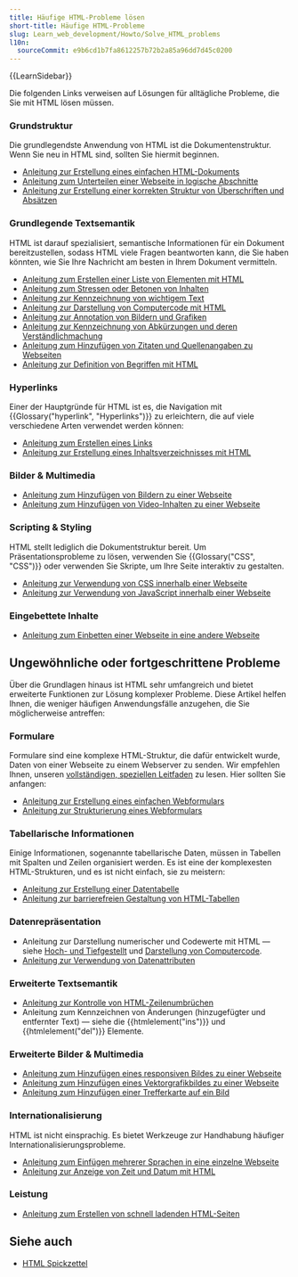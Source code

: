 ```yaml
---
title: Häufige HTML-Probleme lösen
short-title: Häufige HTML-Probleme
slug: Learn_web_development/Howto/Solve_HTML_problems
l10n:
  sourceCommit: e9b6cd1b7fa8612257b72b2a85a96dd7d45c0200
---
```


{{LearnSidebar}}

Die folgenden Links verweisen auf Lösungen für alltägliche Probleme, die Sie mit HTML lösen müssen.

### Grundstruktur

Die grundlegendste Anwendung von HTML ist die Dokumentenstruktur. Wenn Sie neu in HTML sind, sollten Sie hiermit beginnen.

- [Anleitung zur Erstellung eines einfachen HTML-Dokuments](/de/docs/Learn_web_development/Core/Structuring_content/Basic_HTML_syntax#anatomy_of_an_html_document)
- [Anleitung zum Unterteilen einer Webseite in logische Abschnitte](/de/docs/Learn_web_development/Core/Structuring_content/Structuring_documents)
- [Anleitung zur Erstellung einer korrekten Struktur von Überschriften und Absätzen](/de/docs/Learn_web_development/Core/Structuring_content/Headings_and_paragraphs)

### Grundlegende Textsemantik

HTML ist darauf spezialisiert, semantische Informationen für ein Dokument bereitzustellen, sodass HTML viele Fragen beantworten kann, die Sie haben könnten, wie Sie Ihre Nachricht am besten in Ihrem Dokument vermitteln.

- [Anleitung zum Erstellen einer Liste von Elementen mit HTML](/de/docs/Learn_web_development/Core/Structuring_content/Lists)
- [Anleitung zum Stressen oder Betonen von Inhalten](/de/docs/Learn_web_development/Core/Structuring_content/Emphasis_and_importance)
- [Anleitung zur Kennzeichnung von wichtigem Text](/de/docs/Learn_web_development/Core/Structuring_content/Emphasis_and_importance)
- [Anleitung zur Darstellung von Computercode mit HTML](/de/docs/Learn_web_development/Core/Structuring_content/Advanced_text_features#representing_computer_code)
- [Anleitung zur Annotation von Bildern und Grafiken](/de/docs/Learn_web_development/Core/Structuring_content/HTML_images#annotating_images_with_figures_and_figure_captions)
- [Anleitung zur Kennzeichnung von Abkürzungen und deren Verständlichmachung](/de/docs/Learn_web_development/Core/Structuring_content/Advanced_text_features#abbreviations)
- [Anleitung zum Hinzufügen von Zitaten und Quellenangaben zu Webseiten](/de/docs/Learn_web_development/Core/Structuring_content/Advanced_text_features#quotations)
- [Anleitung zur Definition von Begriffen mit HTML](/de/docs/Learn_web_development/Howto/Solve_HTML_problems/Define_terms_with_HTML)

### Hyperlinks

Einer der Hauptgründe für HTML ist es, die Navigation mit {{Glossary("hyperlink", "Hyperlinks")}} zu erleichtern, die auf viele verschiedene Arten verwendet werden können:

- [Anleitung zum Erstellen eines Links](/de/docs/Learn_web_development/Core/Structuring_content/Creating_links)
- [Anleitung zur Erstellung eines Inhaltsverzeichnisses mit HTML](/de/docs/Learn_web_development/Core/Structuring_content/Creating_links#active_learning_creating_a_navigation_menu)

### Bilder & Multimedia

- [Anleitung zum Hinzufügen von Bildern zu einer Webseite](/de/docs/Learn_web_development/Core/Structuring_content/HTML_images#how_do_we_put_an_image_on_a_webpage)
- [Anleitung zum Hinzufügen von Video-Inhalten zu einer Webseite](/de/docs/Learn_web_development/Core/Structuring_content/HTML_video_and_audio)

### Scripting & Styling

HTML stellt lediglich die Dokumentstruktur bereit. Um Präsentationsprobleme zu lösen, verwenden Sie {{Glossary("CSS", "CSS")}} oder verwenden Sie Skripte, um Ihre Seite interaktiv zu gestalten.

- [Anleitung zur Verwendung von CSS innerhalb einer Webseite](/de/docs/Learn_web_development/Core/Styling_basics/Getting_started#adding_css_to_our_document)
- [Anleitung zur Verwendung von JavaScript innerhalb einer Webseite](/de/docs/Learn_web_development/Howto/Solve_HTML_problems/Use_JavaScript_within_a_webpage)

### Eingebettete Inhalte

- [Anleitung zum Einbetten einer Webseite in eine andere Webseite](/de/docs/Learn_web_development/Core/Structuring_content/General_embedding_technologies)

## Ungewöhnliche oder fortgeschrittene Probleme

Über die Grundlagen hinaus ist HTML sehr umfangreich und bietet erweiterte Funktionen zur Lösung komplexer Probleme. Diese Artikel helfen Ihnen, die weniger häufigen Anwendungsfälle anzugehen, die Sie möglicherweise antreffen:

### Formulare

Formulare sind eine komplexe HTML-Struktur, die dafür entwickelt wurde, Daten von einer Webseite zu einem Webserver zu senden. Wir empfehlen Ihnen, unseren [vollständigen, speziellen Leitfaden](/de/docs/Learn_web_development/Extensions/Forms) zu lesen. Hier sollten Sie anfangen:

- [Anleitung zur Erstellung eines einfachen Webformulars](/de/docs/Learn_web_development/Extensions/Forms/Your_first_form)
- [Anleitung zur Strukturierung eines Webformulars](/de/docs/Learn_web_development/Extensions/Forms/How_to_structure_a_web_form)

### Tabellarische Informationen

Einige Informationen, sogenannte tabellarische Daten, müssen in Tabellen mit Spalten und Zeilen organisiert werden. Es ist eine der komplexesten HTML-Strukturen, und es ist nicht einfach, sie zu meistern:

- [Anleitung zur Erstellung einer Datentabelle](/de/docs/Learn_web_development/Core/Structuring_content/HTML_table_basics)
- [Anleitung zur barrierefreien Gestaltung von HTML-Tabellen](/de/docs/Learn_web_development/Core/Structuring_content/Table_accessibility)

### Datenrepräsentation

- Anleitung zur Darstellung numerischer und Codewerte mit HTML — siehe [Hoch- und Tiefgestellt](/de/docs/Learn_web_development/Core/Structuring_content/Advanced_text_features#superscript_and_subscript) und [Darstellung von Computercode](/de/docs/Learn_web_development/Core/Structuring_content/Advanced_text_features#representing_computer_code).
- [Anleitung zur Verwendung von Datenattributen](/de/docs/Learn_web_development/Howto/Solve_HTML_problems/Use_data_attributes)

### Erweiterte Textsemantik

- [Anleitung zur Kontrolle von HTML-Zeilenumbrüchen](/de/docs/Web/HTML/Reference/Elements/br)
- Anleitung zum Kennzeichnen von Änderungen (hinzugefügter und entfernter Text) — siehe die {{htmlelement("ins")}} und {{htmlelement("del")}} Elemente.

### Erweiterte Bilder & Multimedia

- [Anleitung zum Hinzufügen eines responsiven Bildes zu einer Webseite](/de/docs/Web/HTML/Guides/Responsive_images)
- [Anleitung zum Hinzufügen eines Vektorgrafikbildes zu einer Webseite](/de/docs/Learn_web_development/Core/Structuring_content/Including_vector_graphics_in_HTML)
- [Anleitung zum Hinzufügen einer Trefferkarte auf ein Bild](/de/docs/Learn_web_development/Howto/Solve_HTML_problems/Add_a_hit_map_on_top_of_an_image)

### Internationalisierung

HTML ist nicht einsprachig. Es bietet Werkzeuge zur Handhabung häufiger Internationalisierungsprobleme.

- [Anleitung zum Einfügen mehrerer Sprachen in eine einzelne Webseite](/de/docs/Learn_web_development/Core/Structuring_content/Webpage_metadata#setting_the_primary_language_of_the_document)
- [Anleitung zur Anzeige von Zeit und Datum mit HTML](/de/docs/Learn_web_development/Core/Structuring_content/Advanced_text_features#marking_up_times_and_dates)

### Leistung

- [Anleitung zum Erstellen von schnell ladenden HTML-Seiten](/de/docs/Learn_web_development/Howto/Solve_HTML_problems/Author_fast-loading_HTML_pages)

## Siehe auch

- [HTML Spickzettel](/de/docs/Learn_web_development/Howto/Solve_HTML_problems/Cheatsheet)

